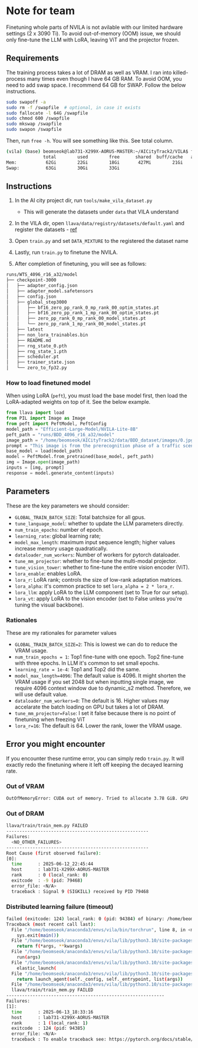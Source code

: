 # Note for team
Finetuning whole parts of NVILA is not avilable with our limited hardware settings (2 x 3090 Ti). To avoid out-of-memory (OOM) issue, we should only fine-tune the LLM with LoRA, leaving ViT and the projector frozen. 

## Requirements
The training process takes a lot of DRAM as well as VRAM. I ran into killed-process many times even though I have 64 GB RAM. To avoid OOM, you need to add swap space. I recommend 64 GB for SWAP. Follow the below instructions.
```bash
sudo swapoff -a
sudo rm -f /swapfile  # optional, in case it exists
sudo fallocate -l 64G /swapfile
sudo chmod 600 /swapfile
sudo mkswap /swapfile
sudo swapon /swapfile
```

Then, run `free -h`. You will see something like this. See total column.
```bash
(vila) (base) beomseok@lab731-X299X-AORUS-MASTER:~/AICityTrack2/VILA$ free -h
              total        used        free      shared  buff/cache   available
Mem:           62Gi        22Gi        18Gi       427Mi        21Gi        38Gi
Swap:          63Gi        30Gi        33Gi                          
```
## Instructions
1. In the AI city project dir, run `tools/make_vila_dataset.py`
    - This will generate the datasets under `data` that VILA understand
2. In the VILA dir, open `llava/data/registry/datasets/default.yaml` and register the datasets - [ref](https://github.com/NVlabs/VILA/tree/main/finetuning#:~:text=video%20data%0A%5D-,SampleVideo%3A,-_target_%3A%20llava)
3. Open `train.py` and set `DATA_MIXTURE` to the registered the dataset name

4. Lastly, run `train.py` to finetune the NVILA.
5. After completion of finetuning, you will see as follows:
```bash
runs/WTS_4096_r16_a32/model
├── checkpoint-3000
│   ├── adapter_config.json
│   ├── adapter_model.safetensors
│   ├── config.json
│   ├── global_step3000
│   │   ├── bf16_zero_pp_rank_0_mp_rank_00_optim_states.pt
│   │   ├── bf16_zero_pp_rank_1_mp_rank_00_optim_states.pt
│   │   ├── zero_pp_rank_0_mp_rank_00_model_states.pt
│   │   └── zero_pp_rank_1_mp_rank_00_model_states.pt
│   ├── latest
│   ├── non_lora_trainables.bin
│   ├── README.md
│   ├── rng_state_0.pth
│   ├── rng_state_1.pth
│   ├── scheduler.pt
│   ├── trainer_state.json
│   └── zero_to_fp32.py
```


### How to load finetuned model
When using LoRA (`peft`), you must load the base model first, then load the LoRA-adapted weights on top of it. See the below example.
``` python
from llava import load
from PIL import Image as Image
from peft import PeftModel, PeftConfig
model_path = "Efficient-Large-Model/NVILA-Lite-8B"
peft_path = "runs/BDD_4096_r16_a32/model"
image_path = "/home/beomseok/AICityTrack2/data/BDD_dataset/images/0.jpg"
prompt = "This image is from the prerecognition phase of a traffic scene. Describe the pedestrian."
base_model = load(model_path)
model = PeftModel.from_pretrained(base_model, peft_path)
img = Image.open(image_path)
inputs = [img, prompt]
response = model.generate_content(inputs)
```

## Parameters
These are the key parameters we should consider:
- `GLOBAL_TRAIN_BATCH_SIZE`: Total batchsize for all gpus.
- `tune_language_model`: whether to update the LLM parameters directly.
- `num_train_epochs`: number of epoch.
- `learning_rate`: global learning rate;
- `model_max_length`: maximum input sequence length; higher values increase memory usage quadratically.
- `dataloader_num_workers`: Number of workers for pytorch dataloader.
- `tune_mm_projector`: whether to fine-tune the multi-modal projector.
- `tune_vision_tower`: whether to fine-tune the entire vision encoder (ViT).
- `lora_enable`: enables LoRA.
- `lora_r`: LoRA rank; controls the size of low-rank adaptation matrices.
- `lora_alpha`: it's common practice to set `lora_alpha = 2 * lora_r`.
- `lora_llm`: apply LoRA to the LLM component (set to True for our setup).
- `lora_vt`: apply LoRA to the vision encoder (set to False unless you're tuning the visual backbone).

### Rationales
These are my rationales for parameter values
- `GLOBAL_TRAIN_BATCH_SIZE=2`: This is lowest we can do to reduce the VRAM usage.
- `num_train_epochs = 1`: Top1 fine-tune with one epoch. Top2 fine-tune with three epochs. In LLM it's common to set small epochs.
- `learning_rate = 1e-4`: Top1 and Top2 did the same. 
- `model_max_length=4096`: The default value is 4096. It might shorten the VRAM usage if you set 2048 but when inputting single image, we require 4096 context window due to dynamic_s2 method. Therefore, we will use default value.
- `dataloader_num_workers=0`: The default is 16. Higher values may accelarate the batch loading on GPU but takes a lot of DRAM.
- `tune_mm_projector=False`: I set it false because there is no point of finetuning when freezing ViT
- `lora_r=16`: The default is 64. Lower the rank, lower the VRAM usage.

## Error you might encounter
If you encounter these runtime error, you can simply redo `train.py`. It will exactly redo the finetuning where it left off keeping the decayed learning rate.

### Out of VRAM
```bash
OutOfMemoryError: CUDA out of memory. Tried to allocate 3.78 GiB. GPU  has a total capacity of 23.69 GiB of which 875.62 MiB is free. Process 492814 has 3.21 GiB memory in use. Including non-PyTorch memory, this process has 19.40 GiB memory in use. Of the allocated memory 17.97 GiB is allocated by PyTorch, and 1.02 GiB is reserved by PyTorch but unallocated. If reserved but unallocated memory is large try setting PYTORCH_CUDA_ALLOC_CONF=expandable_segments:True to avoid fragmentation. 
```

### Out of DRAM
```bash
llava/train/train_mem.py FAILED
------------------------------------------------------
Failures:
  <NO_OTHER_FAILURES>
------------------------------------------------------
Root Cause (first observed failure):
[0]:
  time      : 2025-06-12_22:45:44
  host      : lab731-X299X-AORUS-MASTER
  rank      : 0 (local_rank: 0)
  exitcode  : -9 (pid: 79468)
  error_file: <N/A>
  traceback : Signal 9 (SIGKILL) received by PID 79468
```

### Distributed learning failure (timeout)
```bash
failed (exitcode: 124) local_rank: 0 (pid: 94384) of binary: /home/beomseok/anaconda3/envs/vila/bin/python3.10
Traceback (most recent call last):
  File "/home/beomseok/anaconda3/envs/vila/bin/torchrun", line 8, in <module>
    sys.exit(main())
  File "/home/beomseok/anaconda3/envs/vila/lib/python3.10/site-packages/torch/distributed/elastic/multiprocessing/errors/__init__.py", line 347, in wrapper
    return f(*args, **kwargs)
  File "/home/beomseok/anaconda3/envs/vila/lib/python3.10/site-packages/torch/distributed/run.py", line 879, in main
    run(args)
  File "/home/beomseok/anaconda3/envs/vila/lib/python3.10/site-packages/torch/distributed/run.py", line 870, in run
    elastic_launch(
  File "/home/beomseok/anaconda3/envs/vila/lib/python3.10/site-packages/torch/distributed/launcher/api.py", line 132, in __call__
    return launch_agent(self._config, self._entrypoint, list(args))
  File "/home/beomseok/anaconda3/envs/vila/lib/python3.10/site-packages/torch/distributed/launcher/api.py", line 263, in launch_agent
  llava/train/train_mem.py FAILED
------------------------------------------------------------
Failures:
[1]:
  time      : 2025-06-13_18:33:16
  host      : lab731-X299X-AORUS-MASTER
  rank      : 1 (local_rank: 1)
  exitcode  : 124 (pid: 94385)
  error_file: <N/A>
  traceback : To enable traceback see: https://pytorch.org/docs/stable/elastic/errors.html

```